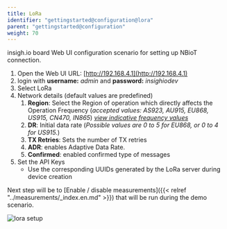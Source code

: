 ```yaml
---
title: LoRa
identifier: "gettingstarted@configuration@lora"
parent: "gettingstarted@configuration"
weight: 70
---
```


insigh.io board Web UI configuration scenario for setting up NBioT connection.

1. Open the Web UI URL: [http://192.168.4.1](http://192.168.4.1)
1. login with **username:** _admin_ and **password:** _insighiodev_
1. Select LoRa
1. Network details (default values are predefined)
    1. **Region**: Select the Region of operation which directly affects the Operation Frequency (_accepted values: AS923, AU915, EU868, US915, CN470, IN865_) [_view indicative frequency values_](https://www.thethingsnetwork.org/docs/lorawan/frequencies-by-country.html)
    1. **DR**: Initial data rate (_Possible values are 0 to 5 for EU868, or 0 to 4 for US915._)
    1. **TX Retries**: Sets the number of TX retries
    1. **ADR**: enables Adaptive Data Rate.
    1. **Confirmed**: enabled confirmed type of messages
1. Set the API Keys
    - Use the corresponding UUIDs generated by the LoRa server during device creation

Next step will be to [Enable / disable measurements]({{< relref "../measurements/_index.en.md" >}}) that will be run during the demo scenario.

![lora setup](/images/webui-lora.gif?width=50pc)
